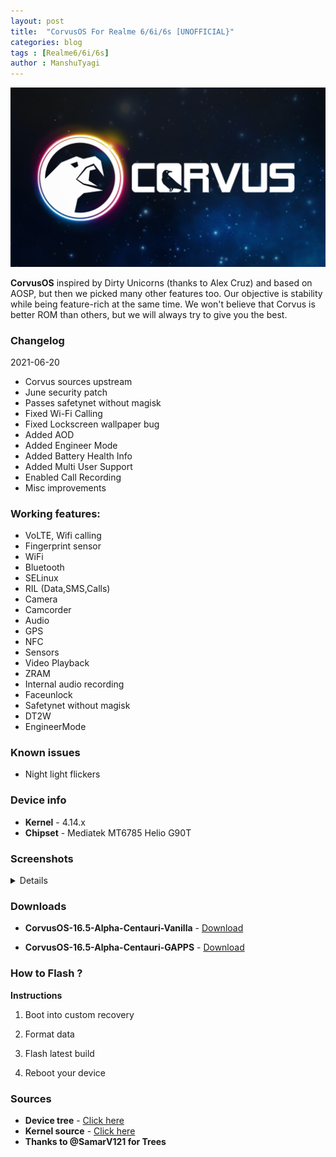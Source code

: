 ```yaml
---
layout: post
title:  "CorvusOS For Realme 6/6i/6s [UNOFFICIAL}"
categories: blog
tags : [Realme6/6i/6s]
author : ManshuTyagi
---
```


![Corvus](https://github.com/ManshuTyagi/ManshuTyagi.github.io/blob/master/assets/images/screenshots/cover.png?raw=true)

**CorvusOS** inspired by Dirty Unicorns (thanks to Alex Cruz) and based on AOSP, but then we picked many other features too. Our objective is stability while being feature-rich at the same time. We won't believe that Corvus is better ROM than others, but we will always try to give you the best.

### Changelog
2021-06-20
* Corvus sources upstream
* June security patch
* Passes safetynet without magisk
* Fixed Wi-Fi Calling
* Fixed Lockscreen wallpaper bug
* Added AOD
* Added Engineer Mode
* Added Battery Health Info
* Added Multi User Support
* Enabled Call Recording
* Misc improvements

### Working features:
* VoLTE, Wifi calling
* Fingerprint sensor
* WiFi
* Bluetooth
* SELinux
* RIL (Data,SMS,Calls)
* Camera
* Camcorder
* Audio
* GPS
* NFC
* Sensors
* Video Playback
* ZRAM
* Internal audio recording
* Faceunlock
* Safetynet without magisk
* DT2W
* EngineerMode

### Known issues
* Night light flickers

### Device info
* **Kernel** - 4.14.x
* **Chipset** - Mediatek MT6785 Helio G90T

### Screenshots
<details>
<div id="images">
<img class="screenshot" src="https://i.imgur.com/s0yactf.png">
<img class="screenshot" src="https://imgur.com/0vvz7E1.png">
<img class="screenshot" src="https://imgur.com/lHmaEXn.png">
<img class="screenshot" src="https://imgur.com/hRVyrBF.png">
<img class="screenshot" src="https://imgur.com/vLqddyo.png">
<img class="screenshot" src="https://imgur.com/CTNa6S5.png">
<img class="screenshot" src="https://imgur.com/OnkxcYL.png">
</div>
</details>

### Downloads
* **CorvusOS-16.5-Alpha-Centauri-Vanilla** -     [Download](https://github.com/ManshuTyagi/releases/releases/download/16.5/Corvus_v16.5-Alpha-Centauri-RMX2001-18062021-Unofficial-0659.zip)

* **CorvusOS-16.5-Alpha-Centauri-GAPPS** -       [Download](https://github.com/ManshuTyagi/releases/releases/download/16.5.0/Corvus_v16.5-Alpha-Centauri-RMX2001-18062021-Unofficial-0849.zip)

### How to Flash ?
**Instructions**

1) Boot into custom recovery 

2) Format data

3) Flash latest build

4) Reboot your device 

### Sources
* **Device tree** - [Click here](https://github.com/ManshuTyagi/device_realme_RMX2001)
* **Kernel source** - [Click here](https://github.com/ManshuTyagi/kernel_realme_RMX2001)
* **Thanks to @SamarV121 for Trees**

